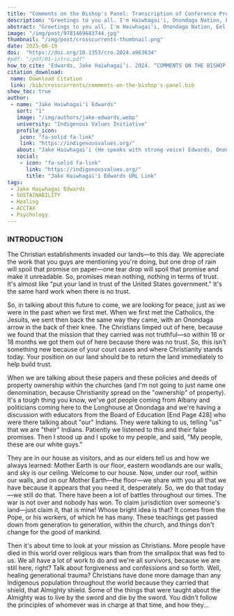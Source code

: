 ```yaml
---
title: "Comments on the Bishop's Panel: Transcription of Conference Presentation"
description: "Greetings to you all. I'm Haiwhagai'i, Onondaga Nation, Eel Clan. I have to start off with gratitude for seeing all of your faces here. It is a bit awkward for me to be sitting here on a panel with 3 bishops. It's true there is plenty of sin like was mentioned and more of it has come to the surface."
abstract: "Greetings to you all. I'm Haiwhagai'i, Onondaga Nation, Eel Clan. I have to start off with gratitude for seeing all of your faces here. It is a bit awkward for me to be sitting here on a panel with 3 bishops. It's true there is plenty of sin like was mentioned and more of it has come to the surface. We hear about the promises today and we heard about the confessions. We have to stick with the truth, and the truth of the matter is there is no trust. "
image: "/img/post/9781469683744.jpg"
thumbnail: "/img/post/crosscurrents-thumbnail.png"
date: 2025-06-19
doi:  "https://doi.org/10.1353/cro.2024.a963634"
#pdf: "/pdf/01-intro.pdf"
how_to_cite: 'Edwards, Jake Haiwhagai’i. 2024. “COMMENTS ON THE BISHOP’S PANEL.” Cross Currents 74 (4): 428–30.'
citation_download: 
 name: Download Citation
 link: /bib/crosscurrents/comments-on-the-bishop's-panel.bib
show_toc: true
author: 
 - name: "Jake Haiwhagai'i Edwards"
   sort: "1"
   image: "/img/authors/jake-edwards.webp"
   university: "Indigenous Values Initiative"
   profile_icon: 
    icon: "fa-solid fa-link"
    link: "https://indigenousvalues.org/"
   about: "Jake Haiwhagai’i (He speaks with strong voice) Edwards, Onondaga Eel Clan, lives on the Onondaga Nation Territory. He maintains the continuity of the Longhouse oral teachings. The Onondaga govern and teach within an oral tradition that is over a thousand years old. Jake is the 11th child in a family of twelve children. He grew up among his elders of the Onondaga Nation learning and sharing the messages from the original instructions, passing on history and knowledge of the natural world."
   social:
    - icon: "fa-solid fa-link"
      link: "https://indigenousvalues.org/"
      title: "Jake Haiwhagai'i Edwards URL Link"
tags: 
 - Jake Haiwhagai Edwards
 - SUSTAINABILITY
 - Healing
 - ACCTAX
 - Psychology
---
```

### INTRODUCTION

The Christian establishments invaded our lands—to this day. We appreciate the work that you guys are mentioning you're doing, but one drop of rain will spoil that promise on paper—one tear drop will spoil that promise and make it unreadable. So, promises mean nothing, nothing in terms of trust. It's almost like "put your land in trust of the United States government." It's the same hard work when there is no trust.

So, in talking about this future to come, we are looking for peace, just as we were in the past when we first met. When we first met the Catholics, the Jesuits, we sent then back the same way they came, with an Onondaga arrow in the back of their knee. The Christians limped out of here, because we found that the mission that they carried was not truthful—so within 16 or 18 months we got them out of here because there was no trust. So, this isn't something new because of your court cases and where Christianity stands today. Your position on our land should be to return the land immediately to help build trust.

When we are talking about these papers and these policies and deeds of property ownership within the churches (and I'm not going to just name one denomination, because Christianity spread on the "ownership" of property). It's a tough thing you know, we've got people coming from Albany and politicians coming here to the Longhouse at Onondaga and we're having a discussion with educators from the Board of Education [End Page 428] who were there talking about "our" Indians. They were talking to us, telling "us" that we are "their" Indians. Patiently we listened to this and their false promises. Then I stood up and I spoke to my people, and said, "My people, these are our white guys."

They are in our house as visitors, and as our elders tell us and how we always learned: Mother Earth is our floor, eastern woodlands are our walls, and sky is our ceiling. Welcome to our house. Now, under our roof, within our walls, and on our Mother Earth—the floor—we share with you all that we have because it appears that you need it, desperately. So, we do that today—we still do that. There have been a lot of battles throughout our times. The war is not over and nobody has won. To claim jurisdiction over someone's land—just claim it, that is mine! Whose bright idea is that? It comes from the Pope, or his workers, of which he has many. These teachings get passed down from generation to generation, within the church, and things don't change for the good of mankind.

Then it's about time to look at your mission as Christians. More people have died in this world over religious wars than from the smallpox that was fed to us. We all have a lot of work to do and we're all survivors, because we are still here, right? Talk about forgiveness and confessions and so forth. Well, healing generational trauma? Christians have done more damage than any Indigenous population throughout the world because they carried that shield, that Almighty shield. Some of the things that were taught about the Almighty was to live by the sword and die by the sword. You didn't follow the principles of whomever was in charge at that time, and how they...